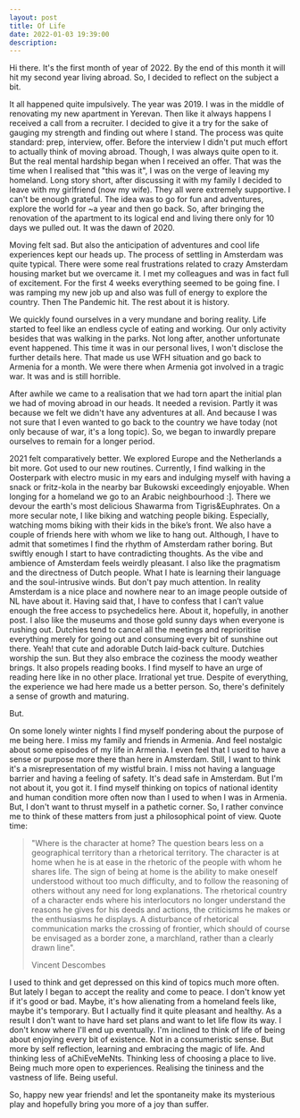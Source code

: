 ```yaml
---
layout: post
title: Of Life
date: 2022-01-03 19:39:00
description: 
---
```


Hi there. It's the first month of year of 2022. By the end of this month it will hit my second year living abroad. So, I decided to reflect on the subject a bit.

It all happened quite impulsively. The year was 2019. I was in the middle of renovating my new apartment in Yerevan. Then like it always happens I received a call from a recruiter. I decided to give it a try for the sake of gauging my strength and finding out where I stand. The process was quite standard: prep, interview, offer. Before the interview I didn't put much effort to actually think of moving abroad. Though, I was always quite open to it. But the real mental hardship began when I received an offer. That was the time when I realised that "this was it", I was on the verge of leaving my homeland. Long story short, after discussing it with my family I decided to leave with my girlfriend (now my wife). They all were extremely supportive. I can't be enough grateful. The idea was to go for fun and adventures, explore the world for ~a year and then go back. So, after bringing the renovation of the apartment to its logical end and living there only for 10 days we pulled out. It was the dawn of 2020.

Moving felt sad. But also the anticipation of adventures and cool life experiences kept our heads up. The process of settling in Amsterdam was quite typical. There were some real frustrations related to crazy Amsterdam housing market but we overcame it. I met my colleagues and was in fact full of excitement. For the first 4 weeks everything seemed to be going fine. I was ramping my new job up and also was full of energy to explore the country. Then The Pandemic hit. The rest about it is history. 

We quickly found ourselves in a very mundane and boring reality. Life started to feel like an endless cycle of eating and working. Our only activity besides that was walking in the parks. Not long after, another unfortunate event happened. This time it was in our personal lives, I won't disclose the further details here. That made us use WFH situation and go back to Armenia for a month. We were there when Armenia got involved in a tragic war. It was and is still horrible.

After awhile we came to a realisation that we had torn apart the initial plan we had of moving abroad in our heads. It needed a revision. Partly it was because we felt we didn't have any adventures at all. And because I was not sure that I even wanted to go back to the country we have today (not only because of war, it's a long topic). So, we began to inwardly prepare ourselves to remain for a longer period. 

2021 felt comparatively better. We explored Europe and the Netherlands a bit more. Got used to our new routines. Currently, I find walking in the Oosterpark with electro music in my ears and indulging myself with having a snack or fritz-kola in the nearby bar Bukowski exceedingly enjoyable. When longing for a homeland we go to an Arabic neighbourhood :]. There we devour the earth's most delicious Shawarma from Tigris&Euphrates. On a more secular note, I like biking and watching people biking. Especially, watching moms biking with their kids in the bike’s front. We also have a couple of friends here with whom we like to hang out. Although, I have to admit that sometimes I find the rhythm of Amsterdam rather boring. But swiftly enough I start to have contradicting thoughts. As the vibe and ambience of Amsterdam feels weirdly pleasant. I also like the pragmatism and the directness of Dutch people. What I hate is learning their language and the soul-intrusive winds. But don't pay much attention. In reality Amsterdam is a nice place and nowhere near to an image people outside of NL have about it. Having said that, I have to confess that I can’t value enough the free access to psychedelics here. About it, hopefully, in another post. I also like the museums and those gold sunny days when everyone is rushing out. Dutchies tend to cancel all the meetings and reprioritise everything merely for going out and consuming every bit of sunshine out there. Yeah! that cute and adorable Dutch laid-back culture. Dutchies worship the sun. But they also embrace the coziness the moody weather brings. It also propels reading books. I find myself to have an urge of reading here like in no other place. Irrational yet true. Despite of everything, the experience we had here made us a better person. So, there's definitely a sense of growth and maturing.

But.

On some lonely winter nights I find myself pondering about the purpose of me being here. I miss my family and friends in Armenia. And feel nostalgic about some episodes of my life in Armenia. I even feel that I used to have a sense or purpose more there than here in Amsterdam. Still, I want to think it's a misrepresentation of my wistful brain. I miss not having a language barrier and having a feeling of safety. It's dead safe in Amsterdam. But I'm not about it, you got it. I find myself thinking on topics of national identity and human condition more often now than I used to when I was in Armenia. But, I don't want to thrust myself in a pathetic corner. So, I rather convince me to think of these matters from just a philosophical point of view. Quote time:
>"Where is the character at home? The question bears less on a geographical territory than a rhetorical territory. The character is at home when he is at ease in the rhetoric of the people with whom he shares life. The sign of being at home is the ability to make oneself understood without too much difficulty, and to follow the reasoning of others without any need for long explanations. The rhetorical country of a character ends where his interlocutors no longer understand the reasons he gives for his deeds and actions, the criticisms he makes or the enthusiasms he displays. A disturbance of rhetorical communication marks the crossing of frontier, which should of course be envisaged as a border zone, a marchland, rather than a clearly drawn line".
>
>Vincent Descombes

I used to think and get depressed on this kind of topics much more often. But lately I began to accept the reality and come to peace. I don't know yet if it's good or bad. Maybe, it's how alienating from a homeland feels like, maybe it's temporary. But I actually find it quite pleasant and healthy. As a result I don't want to have hard set plans and want to let life flow its way. I don't know where I'll end up eventually. I'm inclined to think of life of being about enjoying every bit of existence. Not in a consumeristic sense. But more by self reflection, learning and embracing the magic of life. And thinking less of aChiEveMeNts. Thinking less of choosing a place to live. Being much more open to experiences. Realising the tininess and the vastness of life. Being useful.

So, happy new year friends! and let the spontaneity make its mysterious play and hopefully bring you more of a joy than suffer.